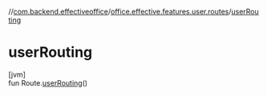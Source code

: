 //[com.backend.effectiveoffice](../../index.md)/[office.effective.features.user.routes](index.md)/[userRouting](user-routing.md)

# userRouting

[jvm]\
fun Route.[userRouting](user-routing.md)()
